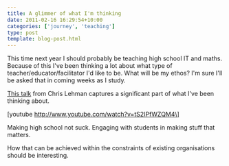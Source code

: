 ```yaml
---
title: A glimmer of what I'm thinking
date: 2011-02-16 16:29:54+10:00
categories: ['journey', 'teaching']
type: post
template: blog-post.html
---
```

This time next year I should probably be teaching high school IT and maths. Because of this I've been thinking a lot about what type of teacher/educator/facilitator I'd like to be. What will be my ethos? I'm sure I'll be asked that in coming weeks as I study.

[This talk](http://www.youtube.com/watch?v=tS2IPfWZQM4&feature=player_embedded) from Chris Lehman captures a significant part of what I've been thinking about.

\[youtube http://www.youtube.com/watch?v=tS2IPfWZQM4\]

Making high school not suck. Engaging with students in making stuff that matters.

How that can be achieved within the constraints of existing organisations should be interesting.